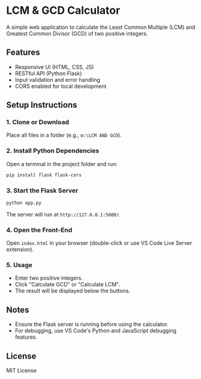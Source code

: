 # LCM & GCD Calculator

A simple web application to calculate the Least Common Multiple (LCM) and Greatest Common Divisor (GCD) of two positive integers.

## Features

- Responsive UI (HTML, CSS, JS)
- RESTful API (Python Flask)
- Input validation and error handling
- CORS enabled for local development

## Setup Instructions

### 1. Clone or Download

Place all files in a folder (e.g., `m:\LCM AND GCD`).

### 2. Install Python Dependencies

Open a terminal in the project folder and run:

```bash
pip install flask flask-cors
```

### 3. Start the Flask Server

```bash
python app.py
```

The server will run at `http://127.0.0.1:5000/`.

### 4. Open the Front-End

Open `index.html` in your browser (double-click or use VS Code Live Server extension).

### 5. Usage

- Enter two positive integers.
- Click "Calculate GCD" or "Calculate LCM".
- The result will be displayed below the buttons.

## Notes

- Ensure the Flask server is running before using the calculator.
- For debugging, use VS Code's Python and JavaScript debugging features.

## License

MIT License
